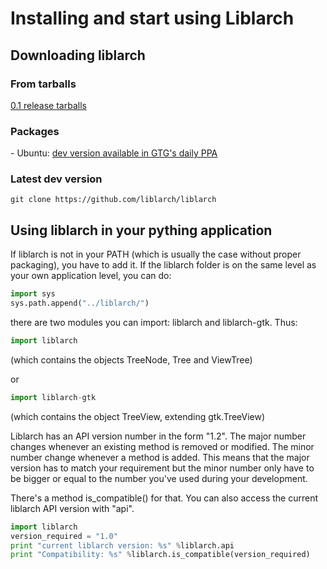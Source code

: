 # Installing and start using Liblarch

## Downloading liblarch

### From tarballs

[0.1 release tarballs](http://gtg.fritalk.com/publique/gtg.fritalk.com/liblarch/0.1/)

### Packages

\- Ubuntu: [dev version available in GTG's daily PPA](https://launchpad.net/~gtg/+archive/gtg-daily)

### Latest dev version

    git clone https://github.com/liblarch/liblarch

## Using liblarch in your pything application

If liblarch is not in your PATH (which is usually the case without
proper packaging), you have to add it. If the liblarch folder is on the
same level as your own application level, you can do:

```python
import sys
sys.path.append("../liblarch/")
```

there are two modules you can import: liblarch and liblarch-gtk. Thus:

```python
import liblarch
```

(which contains the objects TreeNode, Tree and ViewTree)

or

```python
import liblarch-gtk
```

(which contains the object TreeView, extending gtk.TreeView)

Liblarch has an API version number in the form "1.2". The major number
changes whenever an existing method is removed or modified. The minor
number change whenever a method is added. This means that the major
version has to match your requirement but the minor number only have to
be bigger or equal to the number you've used during your development.

There's a method is_compatible() for that. You can also access the
current liblarch API version with "api".

```python
import liblarch
version_required = "1.0"
print "current liblarch version: %s" %liblarch.api
print "Compatibility: %s" %liblarch.is_compatible(version_required)
```

